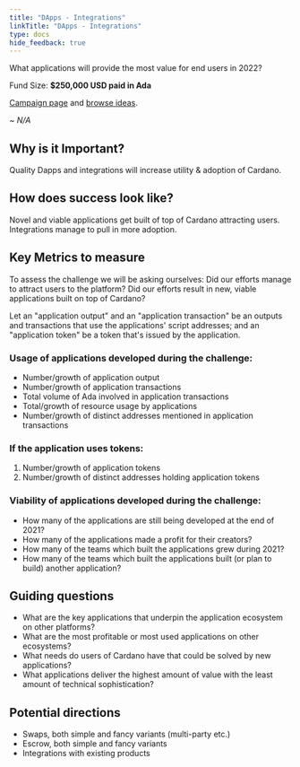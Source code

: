 ```yaml
---
title: "DApps - Integrations"
linkTitle: "DApps - Integrations"
type: docs
hide_feedback: true
---
```

What applications will provide the most value for end users in 2022?

Fund Size: **$250,000 USD paid in Ada**

[Campaign page](https://cardano.ideascale.com/a/campaign-home/26240) and [browse ideas](https://cardano.ideascale.com/a/ideas/top/campaign-filter/byids/campaigns/26240/stage/unspecified).

*~ N/A*

## Why is it Important?
Quality Dapps and integrations will increase utility & adoption of Cardano.

## How does success look like?
Novel and viable applications get built of top of Cardano attracting users. Integrations manage to pull in more adoption.


## Key Metrics to measure
To assess the challenge we will be asking ourselves: Did our efforts manage to attract users to the platform? Did our efforts result in new, viable applications built on top of Cardano?

Let an "application output" and an "application transaction" be an outputs and transactions that use the applications' script addresses; and an "application token" be a token that's issued by the application.
### Usage of applications developed during the challenge:
- Number/growth of application output
- Number/growth of application transactions
- Total volume of Ada involved in application transactions
- Total/growth of resource usage by applications
- Number/growth of distinct addresses mentioned in application transactions

### If the application uses tokens:
1. Number/growth of application tokens
2. Number/growth of distinct addresses holding application tokens

### Viability of applications developed during the challenge:
- How many of the applications are still being developed at the end of 2021?
- How many of the applications made a profit for their creators?
- How many of the teams which built the applications grew during 2021?
- How many of the teams which built the applications built (or plan to build) another application?

## Guiding questions
- What are the key applications that underpin the application ecosystem on other platforms?
- What are the most profitable or most used applications on other ecosystems?
- What needs do users of Cardano have that could be solved by new applications?
- What applications deliver the highest amount of value with the least amount of technical sophistication?

## Potential directions
- Swaps, both simple and fancy variants (multi-party etc.)
- Escrow, both simple and fancy variants
- Integrations with existing products
